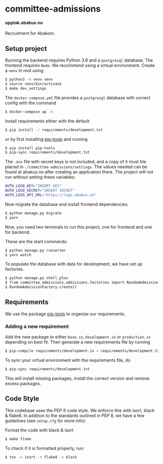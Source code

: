 # committee-admissions

#### opptak.abakus.no

Recruitment for Abakom.

## Setup project

Running the backend requires Python 3.6 and a `postgresql` database. The frontend requires `Node`. We recommend using
a virtual environment. Create a `venv` in root using

```sh
$ python3 -m venv venv
$ source venv/bin/activate
$ make dev_settings
```

The `docker-compose.yml` file provides a `postgresql` database with correct config with the command

```sh
$ docker-compose up -d
```

Install requirements either with the default

```sh
$ pip install -r requirements/development.txt
```

or by first installing [pip-tools](https://github.com/jazzband/pip-tools) and running

```sh
$ pip install pip-tools
$ pip-sync requirements/development.txt
```

The `.env` file with secret keys is not included, and a copy of it must ble placed in `./committee-admissions/settings`. The values needed can be found at abakus.no after creating an application there. The project will not run without setting these variables:

```sh
AUTH_LEGO_KEY="INSERT KEY"
AUTH_LEGO_SECRET="INSERT SECRET"
AUTH_LEGO_API_URL="https://lego.abakus.no"
```

Now migrate the database and install frontend dependencies:

```sh
$ python manage.py migrate
$ yarn
```

Now, you need two terminals to run this project, one for frontend and one for backend.

These are the start commands:

```sh
$ python manage.py runserver
$ yarn watch
```

To populate the database with data for development, we have set up factories.

```sh
$ python manage.py shell_plus
$ from committee_admissions.admissions.factories import RandomAdmissionFactory
$ RandomAdmissionFactory.create()
```

## Requirements

We use the package [pip-tools](https://github.com/jazzband/pip-tools) to organize our requirements.

### Adding a new requirement

Add the new package to either `base.in`, `development.in` or
`production.in` depending on best fit. Then generate a new requirements
file by running

```sh
$ pip-compile requirements/development.in > requirements/development.txt
```

To sync your virtual environment with the requirements file, do

```sh
$ pip-sync requirements/development.txt
```

This will install missing packages, install the correct version and
remove excess packages.

## Code Style

This codebase uses the PEP 8 code style. We enforce this with isort, black & flake8.
In addition to the standards outlined in PEP 8, we have a few guidelines
(see `setup.cfg` for more info):

Format the code with black & isort

```bash
$ make fixme
```

To check if it is formatted properly, run:

```bash
$ tox -e isort -e flake8 -e black
```
